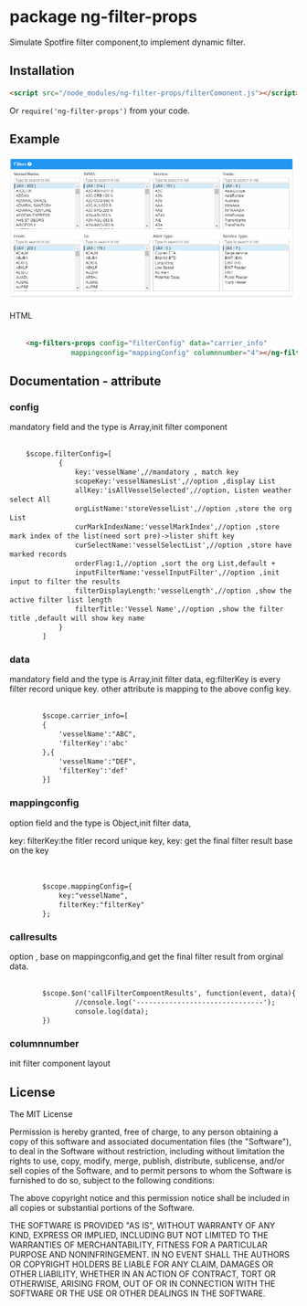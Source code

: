 package ng-filter-props
=

Simulate Spotfire filter component,to  implement dynamic filter.



## Installation

```html
<script src="/node_modules/ng-filter-props/filterComonent.js"></script>
```

Or `require('ng-filter-props')` from your code.



## Example
![github](/static/images/filter_main.gif)

HTML
```html

    <ng-filters-props config="filterConfig" data="carrier_info"
               mappingconfig="mappingConfig" columnnumber="4"></ng-filters-props>
```

## Documentation - attribute

### config
mandatory field  and the type is Array,init filter component

<pre><code>        
    $scope.filterConfig=[
            {
                key:'vesselName',//mandatory , match key
                scopeKey:'vesselNamesList',//option ,display List
                allKey:'isAllVesselSelected',//option, Listen weather select All
                orgListName:'storeVesselList',//option ,store the org List
                curMarkIndexName:'vesselMarkIndex',//option ,store mark index of the list(need sort pre)->lister shift key
                curSelectName:'vesselSelectList',//option ,store have marked records
                orderFlag:1,//option ,sort the org List,default +
                inputFilterName:'vesselInputFilter',//option ,init input to filter the results
                filterDisplayLength:'vesselLength',//option ,show the active filter list length
                filterTitle:'Vessel Name',//option ,show the filter title ,default will show key name
            } 
        ]
</pre></code>

### data
mandatory field  and the type is Array,init filter data,
eg:filterKey is every filter record unique key.
other attribute is mapping to the above config key.
<pre><code>  
        $scope.carrier_info=[
        {
            'vesselName':"ABC",
            'filterKey':'abc'
        },{
            'vesselName':"DEF",
            'filterKey':'def'
        }]
</pre></code>


### mappingconfig

option field  and the type is Object,init filter data,

key:
filterKey:the fitler record unique key,
key: get the final filter result base on the key
<pre><code>  

        $scope.mappingConfig={
            key:"vesselName",
            filterKey:"filterKey"
        };
</pre></code>


### callresults
option , base on mappingconfig,and get the final filter result from orginal data.

<pre><code>  
        $scope.$on('callFilterCompoentResults', function(event, data){
                //console.log('-------------------------------');
                console.log(data);
        })
</pre></code>

### columnnumber

init filter component layout



## License

The MIT License

Permission is hereby granted, free of charge, to any person obtaining a copy
of this software and associated documentation files (the "Software"), to deal
in the Software without restriction, including without limitation the rights
to use, copy, modify, merge, publish, distribute, sublicense, and/or sell
copies of the Software, and to permit persons to whom the Software is
furnished to do so, subject to the following conditions:

The above copyright notice and this permission notice shall be included in
all copies or substantial portions of the Software.

THE SOFTWARE IS PROVIDED "AS IS", WITHOUT WARRANTY OF ANY KIND, EXPRESS OR
IMPLIED, INCLUDING BUT NOT LIMITED TO THE WARRANTIES OF MERCHANTABILITY,
FITNESS FOR A PARTICULAR PURPOSE AND NONINFRINGEMENT. IN NO EVENT SHALL THE
AUTHORS OR COPYRIGHT HOLDERS BE LIABLE FOR ANY CLAIM, DAMAGES OR OTHER
LIABILITY, WHETHER IN AN ACTION OF CONTRACT, TORT OR OTHERWISE, ARISING FROM,
OUT OF OR IN CONNECTION WITH THE SOFTWARE OR THE USE OR OTHER DEALINGS IN
THE SOFTWARE.
